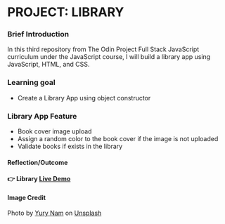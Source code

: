 # PROJECT: LIBRARY

### Brief Introduction
In this third repository from The Odin Project Full Stack JavaScript curriculum under the JavaScript course, I will build a library app using JavaScript, HTML, and CSS.


### Learning goal
- Create a Library App using object constructor


### Library App Feature
- Book cover image upload
- Assign a random color to the book cover if the image is not uploaded
- Validate books if exists in the library


#### Reflection/Outcome


#### :point_right: Library [Live Demo]()


#### Image Credit

Photo by <a href="https://unsplash.com/@namu_attic?utm_source=unsplash&utm_medium=referral&utm_content=creditCopyText">Yury Nam</a> on <a href="https://unsplash.com/s/photos/book-shelf?utm_source=unsplash&utm_medium=referral&utm_content=creditCopyText">Unsplash</a>